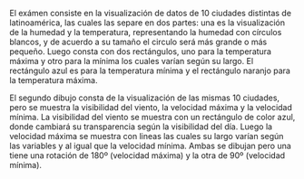 El exámen consiste en la visualización de datos de 10 ciudades distintas de latinoamérica, las cuales las separe en dos partes: una es la visualización de la humedad y la temperatura, representando la humedad con círculos blancos, y de acuerdo a su tamaño el circulo será más grande o más pequeño. Luego consta con dos rectángulos, uno para la temperatura máxima y otro para la mínima los cuales varían según su largo. El rectángulo azul es para la temperatura mínima y el rectángulo naranjo para la temperatura máxima. 

El segundo dibujo consta de la visualización de las mismas 10 ciudades, pero se muestra la visibilidad del viento, la velocidad máxima y la velocidad mínima. La visibilidad del viento se muestra con un rectángulo de color azul, donde cambiará su transparencia según la visibilidad del día. Luego la velocidad máxima se muestra con lineas las cuales su largo varían según las variables y al igual que la velocidad mínima. Ambas se dibujan pero una tiene una rotación de 180º (velocidad máxima) y la otra de 90º (velocidad mínima).
